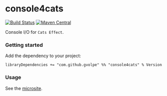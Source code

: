 console4cats
============

[![Build Status](https://travis-ci.org/gvolpe/console4cats.svg?branch=master)](https://travis-ci.org/gvolpe/console4cats)
[![Maven Central](https://img.shields.io/maven-central/v/com.github.gvolpe/console4cats.svg)](http://search.maven.org/#search%7Cga%7C1%7Cconsole4cats)

Console I/O for `Cats Effect`.

### Getting started

Add the dependency to your project:

```
libraryDependencies += "com.github.gvolpe" %% "console4cats" % Version
```

### Usage

See the [microsite](https://gvolpe.github.io/console4cats/).